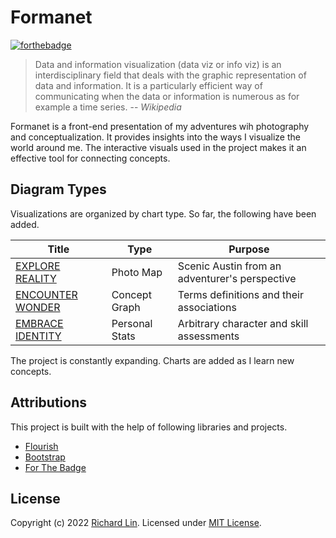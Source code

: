 # Formanet

[![forthebadge](https://forthebadge.com/images/badges/uses-brains.svg)](https://forthebadge.com)

> Data and information visualization (data viz or info viz) is an interdisciplinary field that deals with the graphic representation of data and information. It is a particularly efficient way of communicating when the data or information is numerous as for example a time series.
> -- <cite>Wikipedia</cite>

Formanet is a front-end presentation of my adventures wih photography and conceptualization. It provides insights into the ways I visualize the world around me. The interactive visuals used in the project makes it an effective tool for connecting concepts.

## Diagram Types

Visualizations are organized by chart type. So far, the following have been added.

| Title | Type | Purpose |
| --- | --- | --- |
|[EXPLORE REALITY](https://public.flourish.studio/visualisation/11930261/)|Photo Map|Scenic Austin from an adventurer's perspective|
|[ENCOUNTER WONDER](https://public.flourish.studio/visualisation/11917558/)|Concept Graph|Terms definitions and their associations|
|[EMBRACE IDENTITY](https://public.flourish.studio/visualisation/11919306/)|Personal Stats|Arbitrary character and skill assessments|

The project is constantly expanding. Charts are added as I learn new concepts.

## Attributions

This project is built with the help of following libraries and projects.

* [Flourish](https://flourish.studio/)
* [Bootstrap](https://github.com/twbs/bootstrap)
* [For The Badge](https://forthebadge.com/)

## License

Copyright (c) 2022 [Richard Lin](http://richard-lin.com). Licensed under [MIT License](https://github.com/rlin25/formanet/master/LICENSE).
